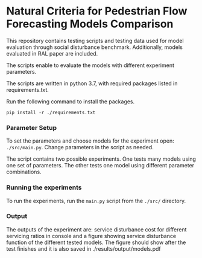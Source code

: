 # Natural  Criteria  for  Pedestrian  Flow  Forecasting  Models  Comparison

This repository contains testing scripts and testing data used for model evaluation through social disturbance benchmark. Additionally, models evaluated in RAL paper are included.

The scripts enable to evaluate the models with different experiment parameters.

The scripts are written in python 3.7, with required packages listed in requirements.txt.

Run the following command to install the packages.

```
pip install -r ./requirements.txt
```

### Parameter Setup

To set the parameters and choose models for the experiment open: ```./src/main.py```.
Change parameters in the script as needed.

The script contains two possible experiments. One tests many models using one set of parameters. The other tests one model using different parameter combinations.

### Running the experiments

To run the experiments, run the ```main.py``` script from the ```./src/``` directory.

### Output

The outputs of the experiment are: service disturbance cost for different servicing ratios in console and a figure showing service disturbance function of the different tested models. The figure should show after the test finishes and it is also saved in ./results/output/models.pdf